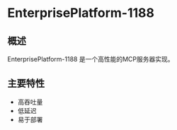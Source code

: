 # EnterprisePlatform-1188

## 概述

EnterprisePlatform-1188 是一个高性能的MCP服务器实现。

## 主要特性

- 高吞吐量
- 低延迟
- 易于部署
